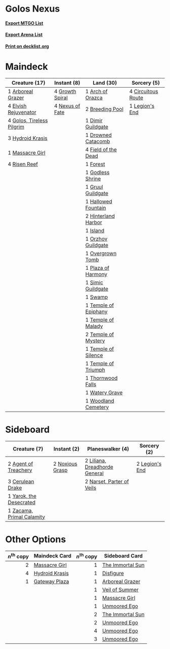 # Golos Nexus

#### [Export MTGO List](../collection/Golos%20Nexus/Golos%20Nexus.txt)
#### [Export Arena List](../collection/Golos%20Nexus/Golos%20Nexus_arena.txt)
#### [Print on decklist.org](http://decklist.org/?deckmain=1%09Arboreal%20Grazer%0A1%09Arch%20of%20Orazca%0A2%09Breeding%20Pool%0A4%09Circuitous%20Route%0A1%09Dimir%20Guildgate%0A1%09Drowned%20Catacomb%0A4%09Elvish%20Rejuvenator%0A4%09Field%20of%20the%20Dead%0A1%09Forest%0A1%09Godless%20Shrine%0A4%09Golos,%20Tireless%20Pilgrim%0A4%09Growth%20Spiral%0A1%09Gruul%20Guildgate%0A1%09Hallowed%20Fountain%0A2%09Hinterland%20Harbor%0A3%09Hydroid%20Krasis%0A1%09Island%0A1%09Legion's%20End%0A1%09Massacre%20Girl%0A4%09Nexus%20of%20Fate%0A1%09Orzhov%20Guildgate%0A1%09Overgrown%20Tomb%0A1%09Plaza%20of%20Harmony%0A4%09Risen%20Reef%0A1%09Simic%20Guildgate%0A1%09Swamp%0A1%09Temple%20of%20Epiphany%0A1%09Temple%20of%20Malady%0A2%09Temple%20of%20Mystery%0A1%09Temple%20of%20Silence%0A1%09Temple%20of%20Triumph%0A1%09Thornwood%20Falls%0A1%09Watery%20Grave%0A1%09Woodland%20Cemetery&deckside=2%09Agent%20of%20Treachery%0A3%09Cerulean%20Drake%0A2%09Legion's%20End%0A2%09Liliana,%20Dreadhorde%20General%0A2%09Narset,%20Parter%20of%20Veils%0A2%09Noxious%20Grasp%0A1%09Yarok,%20the%20Desecrated%0A1%09Zacama,%20Primal%20Calamity)
# Maindeck

|                                           Creature (17)                                            |                                       Instant (8)                                        |                                           Land (30)                                           |                                         Sorcery (5)                                         |
|----------------------------------------------------------------------------------------------------|------------------------------------------------------------------------------------------|-----------------------------------------------------------------------------------------------|---------------------------------------------------------------------------------------------|
|1 [Arboreal Grazer](http://gatherer.wizards.com/Pages/Card/Details.aspx?multiverseid=461076)        |4 [Growth Spiral](http://gatherer.wizards.com/Pages/Card/Details.aspx?multiverseid=457322)|1 [Arch of Orazca](http://gatherer.wizards.com/Pages/Card/Details.aspx?multiverseid=439849)    |4 [Circuitous Route](http://gatherer.wizards.com/Pages/Card/Details.aspx?multiverseid=452875)|
|4 [Elvish Rejuvenator](http://gatherer.wizards.com/Pages/Card/Details.aspx?multiverseid=447316)     |4 [Nexus of Fate](http://gatherer.wizards.com/Pages/Card/Details.aspx?multiverseid=450253)|2 [Breeding Pool](http://gatherer.wizards.com/Pages/Card/Details.aspx?multiverseid=97088)      |1 [Legion's End](http://gatherer.wizards.com/Pages/Card/Details.aspx?multiverseid=466860)    |
|4 [Golos, Tireless Pilgrim](http://gatherer.wizards.com/Pages/Card/Details.aspx?multiverseid=466980)|                                                                                          |1 [Dimir Guildgate](http://gatherer.wizards.com/Pages/Card/Details.aspx?multiverseid=376306)   |                                                                                             |
|3 [Hydroid Krasis](http://gatherer.wizards.com/Pages/Card/Details.aspx?multiverseid=457327)         |                                                                                          |1 [Drowned Catacomb](http://gatherer.wizards.com/Pages/Card/Details.aspx?multiverseid=430633)  |                                                                                             |
|1 [Massacre Girl](http://gatherer.wizards.com/Pages/Card/Details.aspx?multiverseid=461026)          |                                                                                          |4 [Field of the Dead](http://gatherer.wizards.com/Pages/Card/Details.aspx?multiverseid=467001) |                                                                                             |
|4 [Risen Reef](http://gatherer.wizards.com/Pages/Card/Details.aspx?multiverseid=466971)             |                                                                                          |1 [Forest](http://gatherer.wizards.com/Pages/Card/Details.aspx?multiverseid=439860)            |                                                                                             |
|                                                                                                    |                                                                                          |1 [Godless Shrine](http://gatherer.wizards.com/Pages/Card/Details.aspx?multiverseid=405099)    |                                                                                             |
|                                                                                                    |                                                                                          |1 [Gruul Guildgate](http://gatherer.wizards.com/Pages/Card/Details.aspx?multiverseid=376359)   |                                                                                             |
|                                                                                                    |                                                                                          |1 [Hallowed Fountain](http://gatherer.wizards.com/Pages/Card/Details.aspx?multiverseid=97071)  |                                                                                             |
|                                                                                                    |                                                                                          |2 [Hinterland Harbor](http://gatherer.wizards.com/Pages/Card/Details.aspx?multiverseid=443128) |                                                                                             |
|                                                                                                    |                                                                                          |1 [Island](http://gatherer.wizards.com/Pages/Card/Details.aspx?multiverseid=439857)            |                                                                                             |
|                                                                                                    |                                                                                          |1 [Orzhov Guildgate](http://gatherer.wizards.com/Pages/Card/Details.aspx?multiverseid=376443)  |                                                                                             |
|                                                                                                    |                                                                                          |1 [Overgrown Tomb](http://gatherer.wizards.com/Pages/Card/Details.aspx?multiverseid=405103)    |                                                                                             |
|                                                                                                    |                                                                                          |1 [Plaza of Harmony](http://gatherer.wizards.com/Pages/Card/Details.aspx?multiverseid=457398)  |                                                                                             |
|                                                                                                    |                                                                                          |1 [Simic Guildgate](http://gatherer.wizards.com/Pages/Card/Details.aspx?multiverseid=376500)   |                                                                                             |
|                                                                                                    |                                                                                          |1 [Swamp](http://gatherer.wizards.com/Pages/Card/Details.aspx?multiverseid=439858)             |                                                                                             |
|                                                                                                    |                                                                                          |1 [Temple of Epiphany](http://gatherer.wizards.com/Pages/Card/Details.aspx?multiverseid=442808)|                                                                                             |
|                                                                                                    |                                                                                          |1 [Temple of Malady](http://gatherer.wizards.com/Pages/Card/Details.aspx?multiverseid=380515)  |                                                                                             |
|                                                                                                    |                                                                                          |2 [Temple of Mystery](http://gatherer.wizards.com/Pages/Card/Details.aspx?multiverseid=373571) |                                                                                             |
|                                                                                                    |                                                                                          |1 [Temple of Silence](http://gatherer.wizards.com/Pages/Card/Details.aspx?multiverseid=373522) |                                                                                             |
|                                                                                                    |                                                                                          |1 [Temple of Triumph](http://gatherer.wizards.com/Pages/Card/Details.aspx?multiverseid=373560) |                                                                                             |
|                                                                                                    |                                                                                          |1 [Thornwood Falls](http://gatherer.wizards.com/Pages/Card/Details.aspx?multiverseid=405420)   |                                                                                             |
|                                                                                                    |                                                                                          |1 [Watery Grave](http://gatherer.wizards.com/Pages/Card/Details.aspx?multiverseid=405114)      |                                                                                             |
|                                                                                                    |                                                                                          |1 [Woodland Cemetery](http://gatherer.wizards.com/Pages/Card/Details.aspx?multiverseid=443136) |                                                                                             |


# Sideboard

|                                            Creature (7)                                            |                                       Instant (2)                                        |                                            Planeswalker (4)                                            |                                       Sorcery (2)                                       |
|----------------------------------------------------------------------------------------------------|------------------------------------------------------------------------------------------|--------------------------------------------------------------------------------------------------------|-----------------------------------------------------------------------------------------|
|2 [Agent of Treachery](http://gatherer.wizards.com/Pages/Card/Details.aspx?multiverseid=466797)     |2 [Noxious Grasp](http://gatherer.wizards.com/Pages/Card/Details.aspx?multiverseid=466864)|2 [Liliana, Dreadhorde General](http://gatherer.wizards.com/Pages/Card/Details.aspx?multiverseid=461024)|2 [Legion's End](http://gatherer.wizards.com/Pages/Card/Details.aspx?multiverseid=466860)|
|3 [Cerulean Drake](http://gatherer.wizards.com/Pages/Card/Details.aspx?multiverseid=466807)         |                                                                                          |2 [Narset, Parter of Veils](http://gatherer.wizards.com/Pages/Card/Details.aspx?multiverseid=460988)    |                                                                                         |
|1 [Yarok, the Desecrated](http://gatherer.wizards.com/Pages/Card/Details.aspx?multiverseid=466974)  |                                                                                          |                                                                                                        |                                                                                         |
|1 [Zacama, Primal Calamity](http://gatherer.wizards.com/Pages/Card/Details.aspx?multiverseid=439836)|                                                                                          |                                                                                                        |                                                                                         |


# Other Options

|*n*<sup>th</sup> copy|                                      Maindeck Card                                      |*n*<sup>th</sup> copy|                                      Sideboard Card                                       |
|--------------------:|-----------------------------------------------------------------------------------------|--------------------:|-------------------------------------------------------------------------------------------|
|                    2|[Massacre Girl](http://gatherer.wizards.com/Pages/Card/Details.aspx?multiverseid=461026) |                    1|[The Immortal Sun](http://gatherer.wizards.com/Pages/Card/Details.aspx?multiverseid=439844)|
|                    4|[Hydroid Krasis](http://gatherer.wizards.com/Pages/Card/Details.aspx?multiverseid=457327)|                    1|[Disfigure](http://gatherer.wizards.com/Pages/Card/Details.aspx?multiverseid=442076)       |
|                    1|[Gateway Plaza](http://gatherer.wizards.com/Pages/Card/Details.aspx?multiverseid=452997) |                    1|[Arboreal Grazer](http://gatherer.wizards.com/Pages/Card/Details.aspx?multiverseid=461076) |
|                     |                                                                                         |                    1|[Veil of Summer](http://gatherer.wizards.com/Pages/Card/Details.aspx?multiverseid=466952)  |
|                     |                                                                                         |                    1|[Massacre Girl](http://gatherer.wizards.com/Pages/Card/Details.aspx?multiverseid=461026)   |
|                     |                                                                                         |                    1|[Unmoored Ego](http://gatherer.wizards.com/Pages/Card/Details.aspx?multiverseid=452962)    |
|                     |                                                                                         |                    2|[The Immortal Sun](http://gatherer.wizards.com/Pages/Card/Details.aspx?multiverseid=439844)|
|                     |                                                                                         |                    2|[Unmoored Ego](http://gatherer.wizards.com/Pages/Card/Details.aspx?multiverseid=452962)    |
|                     |                                                                                         |                    4|[Unmoored Ego](http://gatherer.wizards.com/Pages/Card/Details.aspx?multiverseid=452962)    |
|                     |                                                                                         |                    3|[Unmoored Ego](http://gatherer.wizards.com/Pages/Card/Details.aspx?multiverseid=452962)    |

